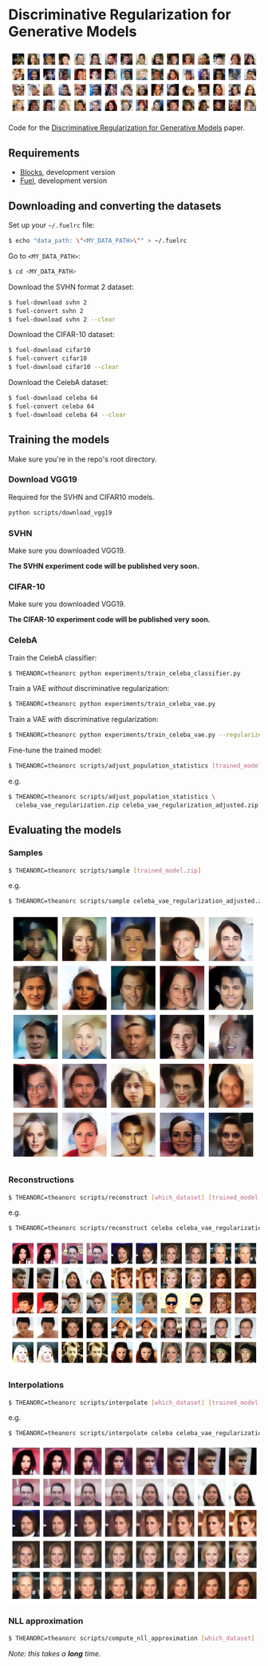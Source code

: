 # Discriminative Regularization for Generative Models

![Samples banner](example_figures/celeba_vae_regularization_samples_banner.png)

Code for the [Discriminative Regularization for Generative Models](http://arxiv.org/abs/1602.03220)
paper.

## Requirements

* [Blocks](https://blocks.readthedocs.org/en/latest/), development version
* [Fuel](https://fuel.readthedocs.org/en/latest/), development version

## Downloading and converting the datasets

Set up your `~/.fuelrc` file:

``` bash
$ echo "data_path: \"<MY_DATA_PATH>\"" > ~/.fuelrc
```

Go to `<MY_DATA_PATH>`:

``` bash
$ cd <MY_DATA_PATH>
```

Download the SVHN format 2 dataset:

``` bash
$ fuel-download svhn 2
$ fuel-convert svhn 2
$ fuel-download svhn 2 --clear
```

Download the CIFAR-10 dataset:

``` bash
$ fuel-download cifar10
$ fuel-convert cifar10
$ fuel-download cifar10 --clear
```

Download the CelebA dataset:

``` bash
$ fuel-download celeba 64
$ fuel-convert celeba 64
$ fuel-download celeba 64 --clear
```

## Training the models

Make sure you're in the repo's root directory.

### Download VGG19

Required for the SVHN and CIFAR10 models.

``` bash
python scripts/download_vgg19
```

### SVHN

Make sure you downloaded VGG19.

**The SVHN experiment code will be published very soon.**

### CIFAR-10

Make sure you downloaded VGG19.

**The CIFAR-10 experiment code will be published very soon.**

### CelebA

Train the CelebA classifier:

``` bash
$ THEANORC=theanorc python experiments/train_celeba_classifier.py
```

Train a VAE *without* discriminative regularization:

``` bash
$ THEANORC=theanorc python experiments/train_celeba_vae.py
```

Train a VAE *with* discriminative regularization:

``` bash
$ THEANORC=theanorc python experiments/train_celeba_vae.py --regularize
```

Fine-tune the trained model:

``` bash
$ THEANORC=theanorc scripts/adjust_population_statistics [trained_model.zip] [save_path.zip]
```

e.g.

``` bash
$ THEANORC=theanorc scripts/adjust_population_statistics \
  celeba_vae_regularization.zip celeba_vae_regularization_adjusted.zip
```

## Evaluating the models

### Samples

``` bash
$ THEANORC=theanorc scripts/sample [trained_model.zip]
```

e.g.

``` bash
$ THEANORC=theanorc scripts/sample celeba_vae_regularization_adjusted.zip
```

![CelebA samples](example_figures/celeba_vae_regularization_samples.png)

### Reconstructions

``` bash
$ THEANORC=theanorc scripts/reconstruct [which_dataset] [trained_model.zip]
```

e.g.

``` bash
$ THEANORC=theanorc scripts/reconstruct celeba celeba_vae_regularization_adjusted.zip
```

![CelebA reconstructions](example_figures/celeba_vae_regularization_reconstructions.png)

### Interpolations

``` bash
$ THEANORC=theanorc scripts/interpolate [which_dataset] [trained_model.zip]
```

e.g.

``` bash
$ THEANORC=theanorc scripts/interpolate celeba celeba_vae_regularization_adjusted.zip
```

![CelebA interpolations](example_figures/celeba_vae_regularization_interpolations.png)

### NLL approximation

``` bash
$ THEANORC=theanorc scripts/compute_nll_approximation [which_dataset] [trained_model.zip]
```

*Note: this takes a __long__ time.*
